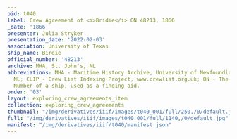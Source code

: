 ```yaml
---
pid: t040
label: Crew Agreement of <i>Bridie</i> ON 48213, 1866
_date: '1866'
presenter: Julia Stryker
presentation_date: '2022-02-03'
association: University of Texas
ship_name: Birdie
official_number: '48213'
archive: MHA, St. John's, NL
abbreviations: MHA - Maritime History Archive, University of Newfoundland, St. John's
  NL; CLIP - Crew List Indexing Project, www.crewlist.org.uk; ON - The permanent Official
  Number of a ship, used as a finding aid.
order: '03'
layout: exploring_crew_agreements_item
collection: exploring_crew_agreements
thumbnail: "/img/derivatives/iiif/images/t040_001/full/250,/0/default.jpg"
full: "/img/derivatives/iiif/images/t040_001/full/1140,/0/default.jpg"
manifest: "/img/derivatives/iiif/t040/manifest.json"
---
```

